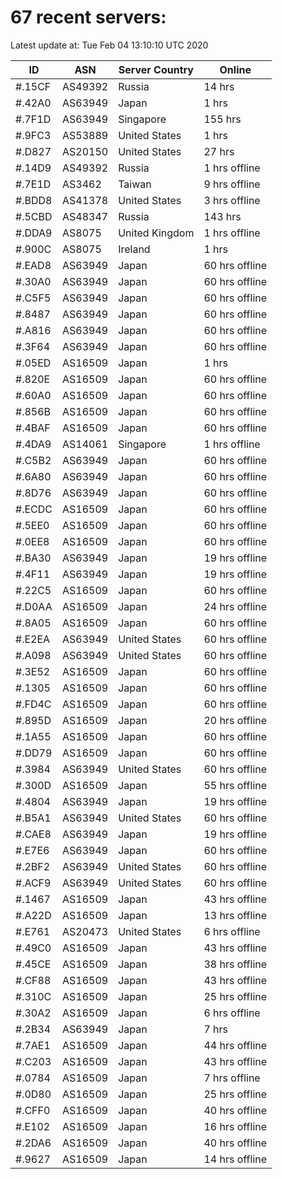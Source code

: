# 67 recent servers:

Latest update at: Tue Feb 04 13:10:10 UTC 2020

| ID | ASN | Server Country | Online |
| -- | --- | -------------- | ------ |
| #.15CF | AS49392 | Russia | 14 hrs |
| #.42A0 | AS63949 | Japan | 1 hrs |
| #.7F1D | AS63949 | Singapore | 155 hrs |
| #.9FC3 | AS53889 | United States | 1 hrs |
| #.D827 | AS20150 | United States | 27 hrs |
| #.14D9 | AS49392 | Russia | 1 hrs offline |
| #.7E1D | AS3462 | Taiwan | 9 hrs offline |
| #.BDD8 | AS41378 | United States | 3 hrs offline |
| #.5CBD | AS48347 | Russia | 143 hrs |
| #.DDA9 | AS8075 | United Kingdom | 1 hrs offline |
| #.900C | AS8075 | Ireland | 1 hrs |
| #.EAD8 | AS63949 | Japan | 60 hrs offline |
| #.30A0 | AS63949 | Japan | 60 hrs offline |
| #.C5F5 | AS63949 | Japan | 60 hrs offline |
| #.8487 | AS63949 | Japan | 60 hrs offline |
| #.A816 | AS63949 | Japan | 60 hrs offline |
| #.3F64 | AS63949 | Japan | 60 hrs offline |
| #.05ED | AS16509 | Japan | 1 hrs |
| #.820E | AS16509 | Japan | 60 hrs offline |
| #.60A0 | AS16509 | Japan | 60 hrs offline |
| #.856B | AS16509 | Japan | 60 hrs offline |
| #.4BAF | AS16509 | Japan | 60 hrs offline |
| #.4DA9 | AS14061 | Singapore | 1 hrs offline |
| #.C5B2 | AS63949 | Japan | 60 hrs offline |
| #.6A80 | AS63949 | Japan | 60 hrs offline |
| #.8D76 | AS63949 | Japan | 60 hrs offline |
| #.ECDC | AS16509 | Japan | 60 hrs offline |
| #.5EE0 | AS16509 | Japan | 60 hrs offline |
| #.0EE8 | AS16509 | Japan | 60 hrs offline |
| #.BA30 | AS63949 | Japan | 19 hrs offline |
| #.4F11 | AS63949 | Japan | 19 hrs offline |
| #.22C5 | AS16509 | Japan | 60 hrs offline |
| #.D0AA | AS16509 | Japan | 24 hrs offline |
| #.8A05 | AS16509 | Japan | 60 hrs offline |
| #.E2EA | AS63949 | United States | 60 hrs offline |
| #.A098 | AS63949 | United States | 60 hrs offline |
| #.3E52 | AS16509 | Japan | 60 hrs offline |
| #.1305 | AS16509 | Japan | 60 hrs offline |
| #.FD4C | AS16509 | Japan | 60 hrs offline |
| #.895D | AS16509 | Japan | 20 hrs offline |
| #.1A55 | AS16509 | Japan | 60 hrs offline |
| #.DD79 | AS16509 | Japan | 60 hrs offline |
| #.3984 | AS63949 | United States | 60 hrs offline |
| #.300D | AS16509 | Japan | 55 hrs offline |
| #.4804 | AS63949 | Japan | 19 hrs offline |
| #.B5A1 | AS63949 | United States | 60 hrs offline |
| #.CAE8 | AS63949 | Japan | 19 hrs offline |
| #.E7E6 | AS63949 | Japan | 60 hrs offline |
| #.2BF2 | AS63949 | United States | 60 hrs offline |
| #.ACF9 | AS63949 | United States | 60 hrs offline |
| #.1467 | AS16509 | Japan | 43 hrs offline |
| #.A22D | AS16509 | Japan | 13 hrs offline |
| #.E761 | AS20473 | United States | 6 hrs offline |
| #.49C0 | AS16509 | Japan | 43 hrs offline |
| #.45CE | AS16509 | Japan | 38 hrs offline |
| #.CF88 | AS16509 | Japan | 43 hrs offline |
| #.310C | AS16509 | Japan | 25 hrs offline |
| #.30A2 | AS16509 | Japan | 6 hrs offline |
| #.2B34 | AS63949 | Japan | 7 hrs |
| #.7AE1 | AS16509 | Japan | 44 hrs offline |
| #.C203 | AS16509 | Japan | 43 hrs offline |
| #.0784 | AS16509 | Japan | 7 hrs offline |
| #.0D80 | AS16509 | Japan | 25 hrs offline |
| #.CFF0 | AS16509 | Japan | 40 hrs offline |
| #.E102 | AS16509 | Japan | 16 hrs offline |
| #.2DA6 | AS16509 | Japan | 40 hrs offline |
| #.9627 | AS16509 | Japan | 14 hrs offline |

